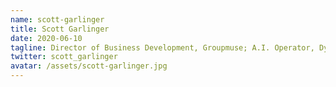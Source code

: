 ```yaml
---
name: scott-garlinger
title: Scott Garlinger
date: 2020-06-10
tagline: Director of Business Development, Groupmuse; A.I. Operator, Dynasty
twitter: scott_garlinger
avatar: /assets/scott-garlinger.jpg
---
```

